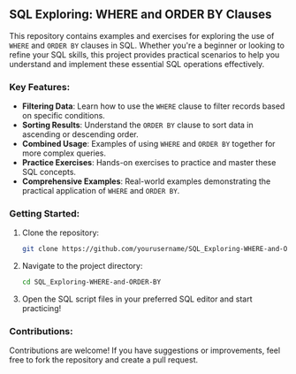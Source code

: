 ## SQL Exploring: WHERE and ORDER BY Clauses

This repository contains examples and exercises for exploring the use of `WHERE` and `ORDER BY` clauses in SQL. Whether you're a beginner or looking to refine your SQL skills, this project provides practical scenarios to help you understand and implement these essential SQL operations effectively.

### Key Features:
- **Filtering Data**: Learn how to use the `WHERE` clause to filter records based on specific conditions.
- **Sorting Results**: Understand the `ORDER BY` clause to sort data in ascending or descending order.
- **Combined Usage**: Examples of using `WHERE` and `ORDER BY` together for more complex queries.
- **Practice Exercises**: Hands-on exercises to practice and master these SQL concepts.
- **Comprehensive Examples**: Real-world examples demonstrating the practical application of `WHERE` and `ORDER BY`.

### Getting Started:
1. Clone the repository:
   ```bash
   git clone https://github.com/yourusername/SQL_Exploring-WHERE-and-ORDER-BY.git
   ```
2. Navigate to the project directory:
   ```bash
   cd SQL_Exploring-WHERE-and-ORDER-BY
   ```
3. Open the SQL script files in your preferred SQL editor and start practicing!

### Contributions:
Contributions are welcome! If you have suggestions or improvements, feel free to fork the repository and create a pull request.
